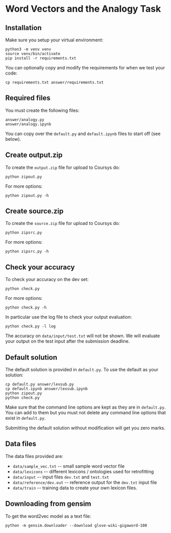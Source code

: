 
# Word Vectors and the Analogy Task

## Installation

Make sure you setup your virtual environment:

    python3 -m venv venv
    source venv/bin/activate
    pip install -r requirements.txt

You can optionally copy and modify the requirements for when we
test your code:

    cp requirements.txt answer/requirements.txt

## Required files

You must create the following files:

    answer/analogy.py
    answer/analogy.ipynb

You can copy over the `default.py` and `default.ipynb` files to start off (see below).

## Create output.zip

To create the `output.zip` file for upload to Coursys do:

    python zipout.py

For more options:

    python zipout.py -h

## Create source.zip

To create the `source.zip` file for upload to Coursys do:

    python zipsrc.py

For more options:

    python zipsrc.py -h

## Check your accuracy

To check your accuracy on the dev set:

    python check.py

For more options:

    python check.py -h

In particular use the log file to check your output evaluation:

    python check.py -l log

The accuracy on `data/input/test.txt` will not be shown.  We will
evaluate your output on the test input after the submission deadline.

## Default solution

The default solution is provided in `default.py`. To use the default
as your solution:

    cp default.py answer/lexsub.py
    cp default.ipynb answer/lexsub.ipynb
    python zipout.py
    python check.py

Make sure that the command line options are kept as they are in
`default.py`. You can add to them but you must not delete any
command line options that exist in `default.py`.

Submitting the default solution without modification will get you
zero marks.

## Data files

The data files provided are:

* `data/sample_vec.txt` -- small sample word vector file
* `data/lexicons` -- different lexicons / ontologies used for retrofitting
* `data/input` -- input files `dev.txt` and `test.txt`
* `data/reference/dev.out` -- reference output for the `dev.txt` input file
* `data/train` -- training data to create your own lexicon files.


## Downloading from gensim

To get the word2vec model as a text file:

    python -m gensim.downloader --download glove-wiki-gigaword-100
